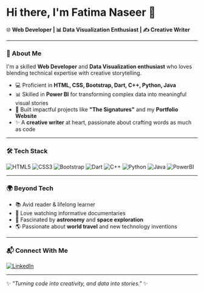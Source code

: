 # Hi there, I'm Fatima Naseer 👋

🌐 **Web Developer | 📊 Data Visualization Enthusiast | ✍️ Creative Writer**

---

### 🚀 About Me
I'm a skilled **Web Developer** and **Data Visualization enthusiast** who loves blending technical expertise with creative storytelling.  
- 💻 Proficient in **HTML, CSS, Bootstrap, Dart, C++, Python, Java**  
- 📊 Skilled in **Power BI** for transforming complex data into meaningful visual stories  
- 🌟 Built impactful projects like **"The Signatures"** and my **Portfolio Website**  
- ✨ A **creative writer** at heart, passionate about crafting words as much as code  

---

### 🛠️ Tech Stack
<div>
  
![HTML5](https://img.shields.io/badge/HTML5-E34F26?logo=html5&logoColor=white&style=for-the-badge)
![CSS3](https://img.shields.io/badge/CSS3-1572B6?logo=css3&logoColor=white&style=for-the-badge)
![Bootstrap](https://img.shields.io/badge/Bootstrap-7952B3?logo=bootstrap&logoColor=white&style=for-the-badge)
![Dart](https://img.shields.io/badge/Dart-0175C2?logo=dart&logoColor=white&style=for-the-badge)
![C++](https://img.shields.io/badge/C++-00599C?logo=cplusplus&logoColor=white&style=for-the-badge)
![Python](https://img.shields.io/badge/Python-3776AB?logo=python&logoColor=white&style=for-the-badge)
![Java](https://img.shields.io/badge/Java-007396?logo=java&logoColor=white&style=for-the-badge)
![PowerBI](https://img.shields.io/badge/Power%20BI-F2C811?logo=powerbi&logoColor=black&style=for-the-badge)

</div>

---

### 🌍 Beyond Tech
- 📚 Avid reader & lifelong learner  
- 🎥 Love watching informative documentaries  
- 🌌 Fascinated by **astronomy** and **space exploration**  
- 🌎 Passionate about **world travel** and new technology inventions  

---

### 📬 Connect With Me
[![LinkedIn](https://img.shields.io/badge/LinkedIn-0077B5?logo=linkedin&logoColor=white&style=for-the-badge)](https://www.linkedin.com)

---

✨ *"Turning code into creativity, and data into stories."* ✨

